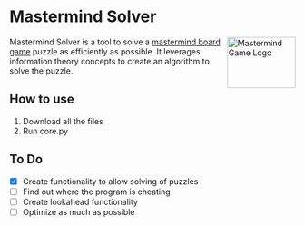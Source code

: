 # Mastermind Solver

<img src="https://i.ytimg.com/vi/gkb1wiItP_E/hqdefault.jpg" align="right"
     alt="Mastermind Game Logo" width="120" height="90">

Mastermind Solver is a tool to solve a [mastermind board game](https://en.wikipedia.org/wiki/Mastermind_(board_game)) puzzle as efficiently as possible. It leverages information theory concepts to create an algorithm to solve the puzzle.



## How to use
1. Download all the files
2. Run core.py

## To Do
- [x] Create functionality to allow solving of puzzles
- [ ] Find out where the program is cheating
- [ ] Create lookahead functionality
- [ ] Optimize as much as possible
